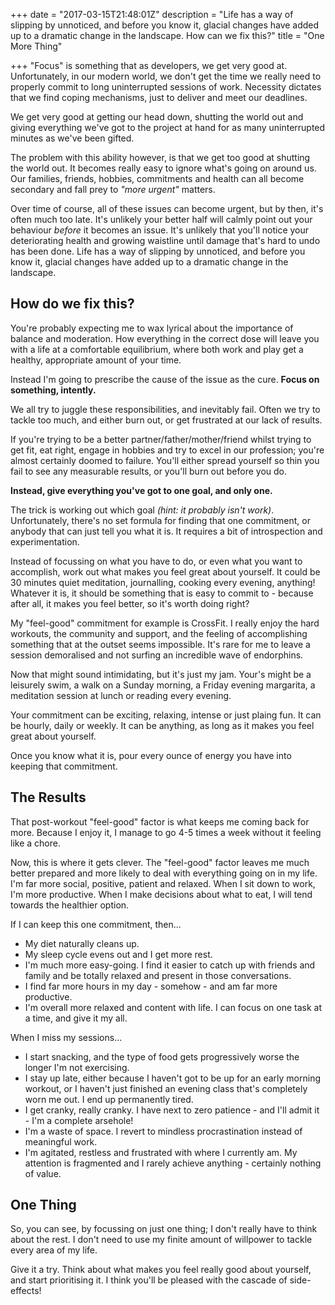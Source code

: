 +++
date = "2017-03-15T21:48:01Z"
description = "Life has a way of slipping by unnoticed, and before you know it, glacial changes have added up to a dramatic change in the landscape. How can we fix this?"
title = "One More Thing"

+++
"Focus" is something that as developers, we get very good at. Unfortunately, in our modern world, we don't get the time we really need to properly commit to long uninterrupted sessions of work. Necessity dictates that we find coping mechanisms, just to deliver and meet our deadlines. 

We get very good at getting our head down, shutting the world out and giving everything we've got to the project at hand for as many uninterrupted minutes as we've been gifted.

The problem with this ability however, is that we get too good at shutting the world out. It becomes really easy to ignore what's going on around us. Our families, friends, hobbies, commitments and health can all become secondary and fall prey to *"more urgent"* matters.

Over time of course, all of these issues can become urgent, but by then, it's often much too late. It's unlikely your better half will calmly point out your behaviour *before* it becomes an issue. It's unlikely that you'll notice your deteriorating health and growing waistline until damage that's hard to undo has been done. Life has a way of slipping by unnoticed, and before you know it, glacial changes have added up to a dramatic change in the landscape.

## How do we fix this?

You're probably expecting me to wax lyrical about the importance of balance and moderation. How everything in the correct dose will leave you with a life at a comfortable equilibrium, where both work and play get a healthy, appropriate amount of your time.

Instead I'm going to prescribe the cause of the issue as the cure. **Focus on something, intently.**

We all try to juggle these responsibilities, and inevitably fail. Often we try to tackle too much, and either burn out, or get frustrated at our lack of results. 

If you're trying to be a better partner/father/mother/friend whilst trying to get fit, eat right, engage in hobbies and try to excel in our profession; you're almost certainly doomed to failure. You'll either spread yourself so thin you fail to see any measurable results, or you'll burn out before you do.

**Instead, give everything you've got to one goal, and only one.**

The trick is working out which goal *(hint: it probably isn't work)*. Unfortunately, there's no set formula for finding that one commitment, or anybody that can just tell you what it is. It requires a bit of introspection and experimentation. 

Instead of focussing on what you have to do, or even what you want to accomplish, work out what makes you feel great about yourself. It could be 30 minutes quiet meditation, journalling, cooking every evening, anything! Whatever it is, it should be something that is easy to commit to - because after all, it makes you feel better, so it's worth doing right?

My "feel-good" commitment for example is CrossFit. I really enjoy the hard workouts, the community and support, and the feeling of accomplishing something that at the outset seems impossible. It's rare for me to leave a session demoralised and not surfing an incredible wave of endorphins.

Now that might sound intimidating, but it's just my jam. Your's might be a leisurely swim, a walk on a Sunday morning, a Friday evening margarita, a meditation session at lunch or reading every evening.

Your commitment can be exciting, relaxing, intense or just plaing fun. It can be hourly, daily or weekly. It can be anything, as long as it makes you feel great about yourself.

Once you know what it is, pour every ounce of energy you have into keeping that commitment.

## The Results

That post-workout "feel-good" factor is what keeps me coming back for more. Because I enjoy it, I manage to go 4-5 times a week without it feeling like a chore.

Now, this is where it gets clever. The "feel-good" factor leaves me much better prepared and more likely to deal with everything going on in my life. I'm far more social, positive, patient and relaxed. When I sit down to work, I'm more productive. When I make decisions about what to eat, I will tend towards the healthier option.

If I can keep this one commitment, then...
* My diet naturally cleans up.
* My sleep cycle evens out and I get more rest.
* I'm much more easy-going. I find it easier to catch up with friends and family and be totally relaxed and present in those conversations.
* I find far more hours in my day - somehow - and am far more productive.
* I'm overall more relaxed and content with life. I can focus on one task at a time, and give it my all.

When I miss my sessions...
* I start snacking, and the type of food gets progressively worse the longer I'm not exercising.
* I stay up late, either because I haven't got to be up for an early morning workout, or I haven't just finished an evening class that's completely worn me out. I end up permanently tired.
* I get cranky, really cranky. I have next to zero patience - and I'll admit it - I'm a complete arsehole!
* I'm a waste of space. I revert to mindless procrastination instead of meaningful work.
* I'm agitated, restless and frustrated with where I currently am. My attention is fragmented and I rarely achieve anything - certainly nothing of value.

## One Thing
So, you can see, by focussing on just one thing; I don't really have to think about the rest. I don't need to use my finite amount of willpower to tackle every area of my life.

Give it a try. Think about what makes you feel really good about yourself, and start prioritising it. I think you'll be pleased with the cascade of side-effects!
